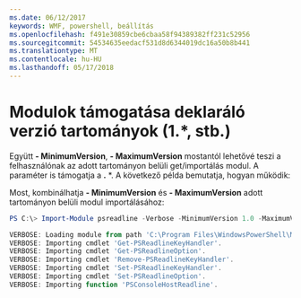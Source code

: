 ```yaml
---
ms.date: 06/12/2017
keywords: WMF, powershell, beállítás
ms.openlocfilehash: f491e30859cbe6cbaa58f94389382ff231c52956
ms.sourcegitcommit: 54534635eedacf531d8d6344019dc16a50b8b441
ms.translationtype: MT
ms.contentlocale: hu-HU
ms.lasthandoff: 05/17/2018
---
```

# <a name="modules-support-for-declaring-version-ranges-1-etc"></a>Modulok támogatása deklaráló verzió tartományok (1.*, stb.)
Együtt **- MinimumVersion**, **- MaximumVersion** mostantól lehetővé teszi a felhasználónak az adott tartományon belüli get/importálás modul. A paraméter is támogatja a **.** \*. A következő példa bemutatja, hogyan működik:

Most, kombinálhatja **- MinimumVersion** és **- MaximumVersion** adott tartományon belüli modul importálásához:

```powershell
PS C:\> Import-Module psreadline -Verbose -MinimumVersion 1.0 -MaximumVersion 1.2.*

VERBOSE: Loading module from path 'C:\Program Files\WindowsPowerShell\Modules\psreadline\1.1\psreadline.psd1'.
VERBOSE: Importing cmdlet 'Get-PSReadlineKeyHandler'.
VERBOSE: Importing cmdlet 'Get-PSReadlineOption'.
VERBOSE: Importing cmdlet 'Remove-PSReadlineKeyHandler'.
VERBOSE: Importing cmdlet 'Set-PSReadlineKeyHandler'.
VERBOSE: Importing cmdlet 'Set-PSReadlineOption'.
VERBOSE: Importing function 'PSConsoleHostReadline'.
```
